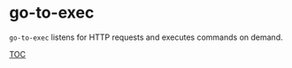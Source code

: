 # go-to-exec

`go-to-exec` listens for HTTP requests and executes commands on demand.

[TOC](_toc.md ':include')